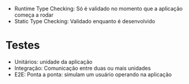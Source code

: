 - Runtime Type Checking: Só é validado no momento que a aplicação começa a rodar
- Static Type Checking: Validado enquanto é desenvolvido

# Testes

- Unitários: unidade da aplicação
- Integração: Comunicação entre duas ou mais unidades
- E2E: Ponta a ponta: simulam um usuário operando na aplicação